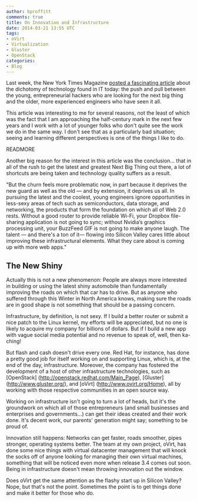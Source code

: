 ```yaml
---
author: bproffitt
comments: true
title: On Innovation and Infrastructure
date: 2014-03-21 13:55 UTC
tags:
- oVirt
- Virtualization
- Gluster
- OpenStack
categories:
- Blog
---
```

Last week, the New York Times Magazine [posted a fascinating article](http://www.nytimes.com/2014/03/16/magazine/silicon-valleys-youth-problem.html) about the dichotomy of technology found in IT today: the push and pull between the young, entrepreneurial hackers who are looking for the next big thing and the older, more experienced engineers who have seen it all.

This article was interesting to me for several reasons, not the least of which was the fact that I am approaching the half-century mark in the next few years and I work with a lot of younger folks who don't quite see the work we do in the same way. I don't see that as a particularly bad situation; seeing and learning different perspectives is one of the things I like to do. 

READMORE

Another big reason for the interest in this article was the conclusion... that in all of the rush to get the latest and greatest Next Big Thing out there, a lot of shortcuts are being taken and technology quality suffers as a result.

"But the churn feels more problematic now, in part because it deprives the new guard as well as the old — and by extension, it deprives us all. In pursuing the latest and the coolest, young engineers ignore opportunities in less-sexy areas of tech such as semiconductors, data storage, and networking, the products that form the foundation on which all of Web 2.0 rests. Without a good router to provide reliable Wi-Fi, your Dropbox file-sharing application is not going to sync; without Nvidia’s graphics processing unit, your BuzzFeed GIF is not going to make anyone laugh. The talent — and there's a ton of it— flowing into Silicon Valley cares little about improving these infrastructural elements. What they care about is coming up with more web apps."

## The New Shiny

Actually this is not a new phenomenon: People are always more interested in building or using the latest shiny automobile than fundamentally improving the roads on which that car has to drive. But as anyone who suffered through this Winter in North America knows, making sure the roads are in good shape is not something that should be a passing concern. 

Infrastructure, by definition, is not sexy. If I build a better router or submit a nice patch to the Linux kernel, my efforts will be appreciated, but no one is likely to acquire my company for billions of dollars. But if I build a new app with vague social media potential and no revenue to speak of, well, then ka-ching!

But flash and cash doesn't drive every one. Red Hat, for instance, has done a pretty good job for itself working on and supporting Linux, which is, at the end of the day, infrastructure. Moreover, the company has fostered the development of a host of other infrastructure technologies, such as [OpenStack] (http://openstack.redhat.com/Main_Page), [Gluster] (http://www.gluster.org/), and [oVirt] (http://www.ovirt.org/Home), all by working with those respective communities in an open source way.

Working on infrastructure isn't going to turn a lot of heads, but it's the groundwork on which all of those entrepreneurs (and small businesses and enterprises and governments...) can get their ideas created and their work done. It's decent work, our parents' generation might say; something to be proud of.

Innovation still happens: Networks can get faster, roads smoother, pipes stronger, operating systems better. The team at my own project, oVirt, has done some nice things with virtual datacenter management that will knock the socks off of anyone looking for managing their own virtual machines, something that will be noticed even more when release 3.4 comes out soon. Being in infrastructure doesn't mean throwing innovation out the window.

Does oVirt get the same attention as the flashy start up in Silicon Valley? Nope, but that's not the point. Sometimes the point is to get things done and make it better for those who do.